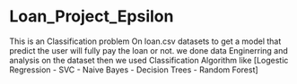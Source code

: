 # Loan_Project_Epsilon
This is an Classification problem On loan.csv datasets to get a model that predict the user will
fully pay the loan or not.
we done data Enginerring and analysis on the dataset
then we used Classification Algorithm like [Logestic Regression - SVC - Naive Bayes - Decision Trees - Random Forest]
